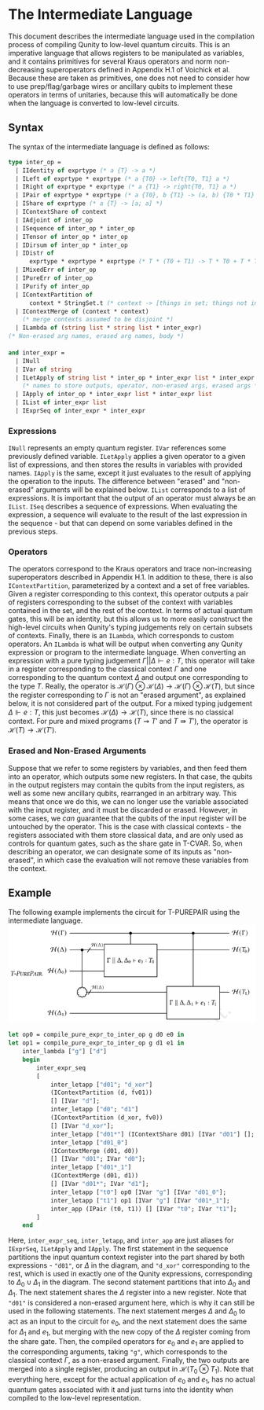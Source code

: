 # The Intermediate Language

This document describes the intermediate language used in the compilation process of compiling Qunity to low-level quantum circuits. This is an imperative language that allows registers to be manipulated as variables, and it contains primitives for several Kraus operators and norm non-decreasing superoperators defined in Appendix H.1 of Voichick et al. Because these are taken as primitives, one does not need to consider how to use prep/flag/garbage wires or ancillary qubits to implement these operators in terms of unitaries, because this will automatically be done when the language is converted to low-level circuits.

## Syntax

The syntax of the intermediate language is defined as follows:

```ocaml
type inter_op =
  | IIdentity of exprtype (* a {T} -> a *)
  | ILeft of exprtype * exprtype (* a {T0} -> left{T0, T1} a *)
  | IRight of exprtype * exprtype (* a {T1} -> right{T0, T1} a *)
  | IPair of exprtype * exprtype (* a {T0}, b {T1} -> (a, b) {T0 * T1} *)
  | IShare of exprtype (* a {T} -> [a; a] *)
  | IContextShare of context
  | IAdjoint of inter_op
  | ISequence of inter_op * inter_op
  | ITensor of inter_op * inter_op
  | IDirsum of inter_op * inter_op
  | IDistr of
      exprtype * exprtype * exprtype (* T * (T0 + T1) -> T * T0 + T * T1 *)
  | IMixedErr of inter_op
  | IPureErr of inter_op
  | IPurify of inter_op
  | IContextPartition of
      context * StringSet.t (* context -> [things in set; things not in set] *)
  | IContextMerge of (context * context)
    (* merge contexts assumed to be disjoint *)
  | ILambda of (string list * string list * inter_expr)
(* Non-erased arg names, erased arg names, body *)

and inter_expr =
  | INull
  | IVar of string
  | ILetApply of string list * inter_op * inter_expr list * inter_expr list
    (* names to store outputs, operator, non-erased args, erased args *)
  | IApply of inter_op * inter_expr list * inter_expr list
  | IList of inter_expr list
  | IExprSeq of inter_expr * inter_expr
```

### Expressions

`INull` represents an empty quantum register. `IVar` references some previously defined variable. `ILetApply` applies a given operator to a given list of expressions, and then stores the results in variables with provided names. `IApply` is the same, except it just evaluates to the result of applying the operation to the inputs. The difference between "erased" and "non-erased" arguments will be explained below. `IList` corresponds to a list of expressions. It is important that the output of an operator must always be an `IList`. `ISeq` describes a sequence of expressions. When evaluating the expression, a sequence will evaluate to the result of the last expression in the sequence - but that can depend on some variables defined in the previous steps.

### Operators

The operators correspond to the Kraus operators and trace non-increasing superoperators described in Appendix H.1. In addition to these, there is also `IContextPartition`, parameterized by a context and a set of free variables. Given a register corresponding to this context, this operator outputs a pair of registers corresponding to the subset of the context with variables contained in the set, and the rest of the context. In terms of actual quantum gates, this will be an identity, but this allows us to more easily construct the high-level circuits when Qunity's typing judgements rely on certain subsets of contexts. Finally, there is an `ILambda`, which corresponds to custom operators. An `ILambda` is what will be output when converting any Qunity expression or program to the intermediate language. When converting an expression with a pure typing judgement $\Gamma || \Delta \vdash e : T$, this operator will take in a register corresponding to the classical context $\Gamma$ and one corresponding to the quantum context $\Delta$ and output one corresponding to the type $T$. Really, the operator is $\mathcal{H}(\Gamma) \otimes \mathcal{H}(\Delta) \rightarrow \mathcal{H}(\Gamma) \otimes \mathcal{H}(T)$, but since the register corresponding to $\Gamma$ is not an "erased argument", as explained below, it is not considered part of the output. For a mixed typing judgement $\Delta \Vdash e : T$, this just becomes $\mathcal{H}(\Delta) \rightarrow \mathcal{H}(T)$, since there is no classical context. For pure and mixed programs ($T \rightsquigarrow T'$ and $T \Rrightarrow T'$), the operator is $\mathcal{H}(T) \rightarrow \mathcal{H}(T')$.

### Erased and Non-Erased Arguments

Suppose that we refer to some registers by variables, and then feed them into an operator, which outputs some new registers. In that case, the qubits in the output registers may contain the qubits from the input registers, as well as some new ancillary qubits, rearranged in an arbitrary way. This means that once we do this, we can no longer use the variable associated with the input register, and it must be discarded or erased. However, in some cases, we _can_ guarantee that the qubits of the input register will be untouched by the operator. This is the case with classical contexts - the registers associated with them store classical data, and are only used as controls for quantum gates, such as the share gate in T-CVAR. So, when describing an operator, we can designate some of its inputs as "non-erased", in which case the evaluation will not remove these variables from the context.


## Example

The following example implements the circuit for T-PUREPAIR using the intermediate language.
![T-PUREPAIR circuit](T-PUREPAIR.png)

```ocaml
let op0 = compile_pure_expr_to_inter_op g d0 e0 in
let op1 = compile_pure_expr_to_inter_op g d1 e1 in
    inter_lambda ["g"] ["d"]
    begin
        inter_expr_seq
        [
            inter_letapp ["d01"; "d_xor"]
            (IContextPartition (d, fv01))
            [] [IVar "d"];
            inter_letapp ["d0"; "d1"]
            (IContextPartition (d_xor, fv0))
            [] [IVar "d_xor"];
            inter_letapp ["d01*"] (IContextShare d01) [IVar "d01"] [];
            inter_letapp ["d01_0"]
            (IContextMerge (d01, d0))
            [] [IVar "d01"; IVar "d0"];
            inter_letapp ["d01*_1"]
            (IContextMerge (d01, d1))
            [] [IVar "d01*"; IVar "d1"];
            inter_letapp ["t0"] op0 [IVar "g"] [IVar "d01_0"];
            inter_letapp ["t1"] op1 [IVar "g"] [IVar "d01*_1"];
            inter_app (IPair (t0, t1)) [] [IVar "t0"; IVar "t1"];
        ]
    end
```

Here, `inter_expr_seq`, `inter_letapp`, and `inter_app` are just aliases for `IExprSeq`, `ILetApply` and `IApply`. The first statement in the sequence partitions the input quantum context register into the part shared by both expressions - `"d01"`, or $\Delta$ in the diagram, and `"d_xor"` corresponding to the rest, which is used in exactly one of the Qunity expressions, corresponding to $\Delta_0 \cup \Delta_1$ in the diagram. The second statement partitions that into $\Delta_0$ and $\Delta_1$. The next statement shares the $\Delta$ register into a new register. Note that `"d01"` is considered a non-erased argument here, which is why it can still be used in the following statements. The next statement merges $\Delta$ and $\Delta_0$ to act as an input to the circuit for $e_0$, and the next statement does the same for $\Delta_1$ and $e_1$, but merging with the new copy of the $\Delta$ register coming from the share gate. Then, the compiled operators for $e_0$ and $e_1$ are applied to the corresponding arguments, taking `"g"`, which corresponds to the classical context $\Gamma$, as a non-erased argument. Finally, the two outputs are merged into a single register, producing an output in $\mathcal{H}(T_0 \otimes T_1)$. Note that everything here, except for the actual application of $e_0$ and $e_1$, has no actual quantum gates associated with it and just turns into the identity when compiled to the low-level representation.

